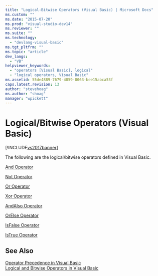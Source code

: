 ```yaml
---
title: "Logical-Bitwise Operators (Visual Basic) | Microsoft Docs"
ms.custom: ""
ms.date: "2015-07-20"
ms.prod: "visual-studio-dev14"
ms.reviewer: ""
ms.suite: ""
ms.technology: 
  - "devlang-visual-basic"
ms.tgt_pltfrm: ""
ms.topic: "article"
dev_langs: 
  - "VB"
helpviewer_keywords: 
  - "operators [Visual Basic], logical"
  - "logical operators, Visual Basic"
ms.assetid: 55de4889-7679-4859-8063-bee15abca53f
caps.latest.revision: 13
author: "stevehoag"
ms.author: "shoag"
manager: "wpickett"
---
```

# Logical/Bitwise Operators (Visual Basic)
[!INCLUDE[vs2017banner](../../../visual-basic/includes/vs2017banner.md)]

The following are the logical/bitwise operators defined in Visual Basic.  
  
 [And Operator](../../../visual-basic/language-reference/operators/and-operator.md)  
  
 [Not Operator](../../../visual-basic/language-reference/operators/not-operator.md)  
  
 [Or Operator](../../../visual-basic/language-reference/operators/or-operator.md)  
  
 [Xor Operator](../../../visual-basic/language-reference/operators/xor-operator.md)  
  
 [AndAlso Operator](../../../visual-basic/language-reference/operators/andalso-operator.md)  
  
 [OrElse Operator](../../../visual-basic/language-reference/operators/orelse-operator.md)  
  
 [IsFalse Operator](../../../visual-basic/language-reference/operators/isfalse-operator.md)  
  
 [IsTrue Operator](../../../visual-basic/language-reference/operators/istrue-operator.md)  
  
## See Also  
 [Operator Precedence in Visual Basic](../../../visual-basic/language-reference/operators/operator-precedence.md)   
 [Logical and Bitwise Operators in Visual Basic](../../../visual-basic/programming-guide/language-features/operators-and-expressions/logical-and-bitwise-operators.md)